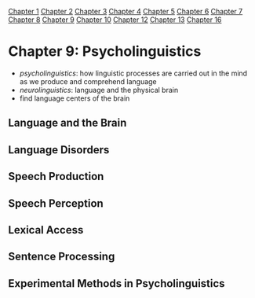 [Chapter 1](https://github.com/ey92/notes/blob/master/1101/readingCh1.md) [Chapter 2](https://github.com/ey92/notes/blob/master/1101/readingCh2.md) [Chapter 3](https://github.com/ey92/notes/blob/master/1101/readingCh3.md) [Chapter 4](https://github.com/ey92/notes/blob/master/1101/readingCh4.md) [Chapter 5](https://github.com/ey92/notes/blob/master/1101/readingCh5.md) [Chapter 6](https://github.com/ey92/notes/blob/master/1101/readingCh6.md) [Chapter 7](https://github.com/ey92/notes/blob/master/1101/readingCh7.md) [Chapter 8](https://github.com/ey92/notes/blob/master/1101/readingCh8.md) [Chapter 9](https://github.com/ey92/notes/blob/master/1101/readingCh9.md) [Chapter 10](https://github.com/ey92/notes/blob/master/1101/readingCh10.md) [Chapter 12](https://github.com/ey92/notes/blob/master/1101/readingCh12.md) [Chapter 13](https://github.com/ey92/notes/blob/master/1101/readingCh13.md) [Chapter 16](https://github.com/ey92/notes/blob/master/1101/readingCh16.md)

# Chapter 9: Psycholinguistics
- _psycholinguistics_: how linguistic processes are carried out in the mind as we produce and comprehend language
- _neurolinguistics_: language and the physical brain
- find language centers of the brain

## Language and the Brain

## Language Disorders
## Speech Production
## Speech Perception
## Lexical Access
## Sentence Processing
## Experimental Methods in Psycholinguistics